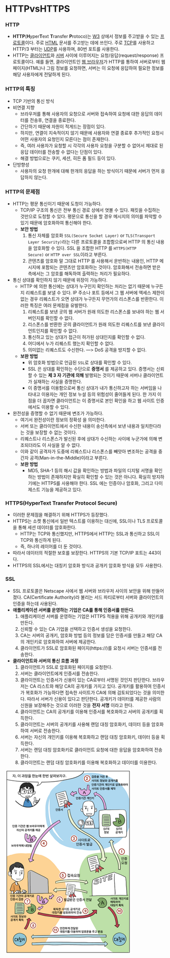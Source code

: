# HTTPvsHTTPS

### HTTP

- **HTTP**(**H**yper**T**ext **T**ransfer **P**rotoco)는 [W3](https://ko.wikipedia.org/wiki/WWW) 상에서 정보를 주고받을 수 있는 [프로토콜](https://ko.wikipedia.org/wiki/%ED%86%B5%EC%8B%A0_%ED%94%84%EB%A1%9C%ED%86%A0%EC%BD%9C)이다. 주로 [HTML](https://ko.wikipedia.org/wiki/HTML) 문서를 주고받는 데에 쓰인다. 주로 [TCP](https://ko.wikipedia.org/wiki/%EC%A0%84%EC%86%A1_%EC%A0%9C%EC%96%B4_%ED%94%84%EB%A1%9C%ED%86%A0%EC%BD%9C)를 사용하고 HTTP/3 부터는 [UDP](https://ko.wikipedia.org/wiki/%EC%82%AC%EC%9A%A9%EC%9E%90_%EB%8D%B0%EC%9D%B4%ED%84%B0%EA%B7%B8%EB%9E%A8_%ED%94%84%EB%A1%9C%ED%86%A0%EC%BD%9C)를 사용하며, 80번 포트를 사용한다.
- HTTP는 [클라이언트](https://ko.wikipedia.org/wiki/%ED%81%B4%EB%9D%BC%EC%9D%B4%EC%96%B8%ED%8A%B8)와 [서버](https://ko.wikipedia.org/wiki/%EC%84%9C%EB%B2%84) 사이에 이루어지는 요청/응답(request/response) 프로토콜이다. 예를 들면, 클라이언트인 [웹 브라우저](https://ko.wikipedia.org/wiki/%EC%9B%B9_%EB%B8%8C%EB%9D%BC%EC%9A%B0%EC%A0%80)가 HTTP를 통하여 서버로부터 웹페이지(HTML)나 그림 정보를 요청하면, 서버는 이 요청에 응답하여 필요한 정보를 해당 사용자에게 전달하게 된다.

### **HTTP의 특징**

- TCP 기반의 통신 방식
- 비연결 지향
    - 브라우저를 통해 사용자의 요청으로 서버와 접속하여 요청에 대한 응답의 데이터를 전송후, 연결을 종료한다.
    - 간단하기 때문에 자원이 적게드는 장점이 있다.
    - 하지만, 연결이 지속적이지 않기 때문에 사용자와 연결 종료후 추가적인 요청시 어떤 사용자의 요청인지 모른다는 점이 존재한다.
    - 즉, 여러 사용자가 요청할 시 각각의 사용자 요청을 구분할 수 없어서 제대로 된 응답 데이터를 전송할 수 없다는 단점이 있다.
    - 해결 방법으로는 쿠키, 세션, 히든 폼 필드 등이 있다.
- 단방향성
    - 사용자의 요청 한개에 대해 한개의 응답을 하는 방식이기 때문에 서버가 먼저 응답하지 않는다.

### **HTTP의 문제점**

- HTTP는 평문 통신이기 때문에 도청이 가능하다.
    - TCP/IP 구조의 통신은 전부 통신 경로 상에서 엿볼 수 있다. 패킷을 수집하는 것만으로 도청할 수 있다. 평문으로 통신을 할 경우 메시지의 의미를 파악할 수 있기 때문에 암호화하여 통신해야 한다.
    - **보안 방법**
        1. 통신 자체를 암호화 `SSL(Secure Socket Layer)` or `TLS(Transport Layer Security)`라는 다른 프로토콜을 조합함으로써 HTTP 의 통신 내용을 암호화할 수 있다. SSL 을 조합한 HTTP 를 `HTTPS(HTTP Secure)` or `HTTP over SSL`이라고 부른다.
        2. 콘텐츠를 암호화 말 그대로 HTTP 를 사용해서 운반하는 내용인, HTTP 메시지에 포함되는 콘텐츠만 암호화하는 것이다. 암호화해서 전송하면 받은 측에서는 그 암호를 해독하여 출력하는 처리가 필요하다.
- 통신 상대를 확인하지 않기 때문에 위장이 가능하다.
    - HTTP 에 의한 통신에는 상대가 누구인지 확인하는 처리는 없기 때문에 누구든지 리퀘스트를 보낼 수 있다. IP 주소나 포트 등에서 그 웹 서버에 액세스 제한이 없는 경우 리퀘스트가 오면 상대가 누구든지 무언가의 리스폰스를 반환한다. 이러한 특징은 여러 문제점을 유발한다.
        1. 리퀘스트를 보낸 곳의 웹 서버가 원래 의도한 리스폰스를 보내야 하는 웹 서버인지를 확인할 수 없다.
        2. 리스폰스를 반환한 곳의 클라이언트가 원래 의도한 리퀘스트를 보낸 클라이언트인지를 확인할 수 없다.
        3. 통신하고 있는 상대가 접근이 허가된 상대인지를 확인할 수 없다.
        4. 어디에서 누가 리퀘스트 했는지 확인할 수 없다.
        5. 의미없는 리퀘스트도 수신한다. —> DoS 공격을 방지할 수 없다.
    - **보완 방법**
        - 위 암호화 방법으로 언급된 `SSL`로 상대를 확인할 수 있다.
        - SSL 은 상대를 확인하는 수단으로 **증명서** 를 제공하고 있다. 증명서는 신뢰할 수 있는 **제 3 자 기관에 의해** 발행되는 것이기 때문에 서버나 클라이언트가 실재하는 사실을 증명한다.
        - 이 증명서를 이용함으로써 통신 상대가 내가 통신하고자 하는 서버임을 나타내고 이용자는 개인 정보 누설 등의 위험성이 줄어들게 된다. 한 가지 이점을 더 꼽자면 클라이언트는 이 증명서로 본인 확인을 하고 웹 사이트 인증에서도 이용할 수 있다.
- 완전성을 증명할 수 없기 때문에 변조가 가능하다.
    - 여기서 완전성이란 정보의 정확성 을 의미한다.
    - 서버 또는 클라이언트에서 수신한 내용이 송신측에서 보낸 내용과 일치한다라는 것을 보장할 수 없는 것이다.
    - 리퀘스트나 리스폰스가 발신된 후에 상대가 수신하는 사이에 누군가에 의해 변조되더라도 이 사실을 알 수 없다.
    - 이와 같이 공격자가 도중에 리퀘스트나 리스폰스를 빼앗아 변조하는 공격을 중간자 공격(Man-in-the-Middle)이라고 부른다.
    - **보완 방법**
        - MD5, SHA-1 등의 해시 값을 확인하는 방법과 파일의 디지털 서명을 확인하는 방법이 존재하지만 확실히 확인할 수 있는 것은 아니다. 확실히 방지하기에는 HTTPS를 사용해야 한다. SSL 에는 인증이나 암호화, 그리고 다이제스트 기능을 제공하고 있다.

### HTTPS(HyperText Transfer Protocol Secure)

- 이러한 문제점을 해결하기 위해 HTTPS가 등장했다.
- HTTPS는 소켓 통신에서 일반 텍스트를 이용하는 대신에, SSL이나 TLS 프로토콜을 통해 세션 데이터를 암호화한다.
    - HTTP는 TCP와 통신했지만, HTTPS에서 HTTP는 SSL과 통신하고 SSL이 TCP와 통신하게 된다.
    - 즉, 하나의 레이어를 더 둔 것이다.
- 따라서 데이터의 적절한 보호를 보장한다. HTTPS의 기본 TCP/IP 포트는 443이다.
- HTTPS의 SSL에서는 대칭키 암호화 방식과 공개키 암호화 방식을 모두 사용한다.

### **SSL**

- SSL 프로토콜은 Netscape 사에서 웹 서버와 브라우저 사이의 보안을 위해 만들어졌다. CA(Certificate Authority)라 불리는 서드 파티로부터 서버와 클라이언트의 인증을 하는데 사용된다.
- **애플리케이션 서버를 운영하는 기업은 CA를 통해 인증서를 만든다.**
    1. 애플리케이션 서버를 운영하는 기업은 HTTPS 적용을 위해 공개키와 개인키를 만든다.
    2. 신뢰할 수 있는 CA 기업을 선택하고 인증서 생성을 요청한다.
    3. CA는 서버의 공개키, 암호화 방법 등의 정보를 담은 인증서를 만들고 해당 CA의 개인키로 암호화하여 서버에 제공한다.
    4. 클라이언트가 SSL로 암호화된 페이지(https://)를 요청시 서버는 인증서를 전송한다.
- **클라이언트와 서버의 통신 흐름 과정**
    1. 클라이언트가 SSL로 암호화된 페이지를 요청한다.
    2. 서버는 클라이언트에게 인증서를 전송한다.
    3. 클라이언트는 인증서가 신용이 있는 CA로부터 서명된 것인지 판단한다. 브라우저는 CA 리스트와 해당 CA의 공개키를 가지고 있다. 공개키를 활용하여 인증서가 복호화가 가능하다면 접속한 사이트가 CA에 의해 검토되었다는 것을 의미한다. 따라서 서버가 신용이 있다고 판단한다. 공개키가 데이터를 제공한 사람의 신원을 보장해주는 것으로 이러한 것을 **전자 서명** 이라고 한다.
    4. 클라이언트는 CA의 공개키를 이용해 인증서를 복호화하고 서버의 공개키를 획득한다.
    5. 클라이언트는 서버의 공개키를 사용해 랜덤 대칭 암호화키, 데이터 등을 암호화하여 서버로 전송한다.
    6. 서버는 자신의 개인키를 이용해 복호화하고 랜덤 대칭 암호화키, 데이터 등을 획득한다.
    7. 서버는 랜덤 대칭 암호화키로 클라이언트 요청에 대한 응답을 암호화하여 전송한다.
    8. 클라이언트는 랜덤 대칭 암호화키를 이용해 복호화하고 데이터를 이용한다.

![image_1](./HTTPvsHTTPS/1.png)
